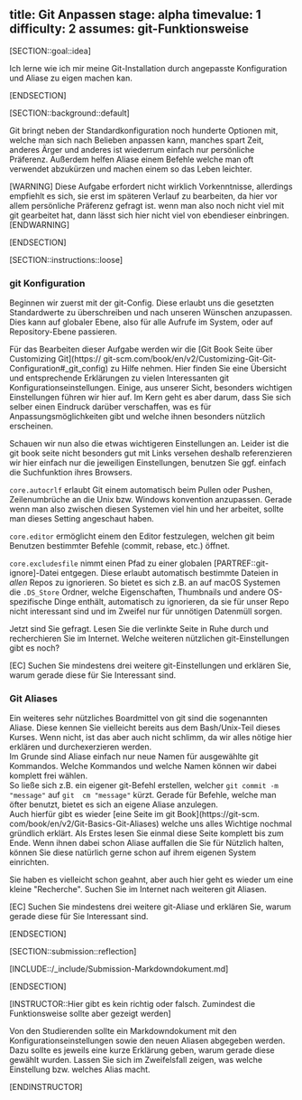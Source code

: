 title: Git Anpassen
stage: alpha
timevalue: 1
difficulty: 2
assumes: git-Funktionsweise
---

[SECTION::goal::idea]

Ich lerne wie ich mir meine Git-Installation durch angepasste Konfiguration und Aliase zu eigen 
machen kan.

[ENDSECTION]

[SECTION::background::default]

Git bringt neben der Standardkonfiguration noch hunderte Optionen mit, welche man sich nach 
Belieben anpassen kann, manches spart Zeit, anderes Ärger und anderes ist wiederrum einfach nur 
persönliche Präferenz. Außerdem helfen Aliase einem Befehle welche man oft verwendet abzukürzen 
und machen einem so das Leben leichter. 

[WARNING]
Diese Aufgabe erfordert nicht wirklich Vorkenntnisse, allerdings empfiehlt es sich, sie 
erst im späteren Verlauf zu bearbeiten, da hier vor allem persönliche Präferenz gefragt ist. 
wenn man also noch nicht viel mit git gearbeitet hat, dann lässt sich hier nicht viel von 
ebendieser einbringen.
[ENDWARNING]

[ENDSECTION]

[SECTION::instructions::loose]

### git Konfiguration

Beginnen wir zuerst mit der git-Config. Diese erlaubt uns die gesetzten Standardwerte zu 
überschreiben und nach unseren Wünschen anzupassen. Dies kann auf globaler Ebene, also für alle 
Aufrufe im System, oder auf Repository-Ebene passieren.

Für das Bearbeiten dieser Aufgabe werden wir die [Git Book Seite über Customizing Git](https://
git-scm.com/book/en/v2/Customizing-Git-Git-Configuration#_git_config) zu Hilfe nehmen. Hier 
finden Sie eine Übersicht und entsprechende Erklärungen zu vielen Interessanten git 
Konfigurationseinstellungen. Einige, aus unserer Sicht, besonders wichtigen Einstellungen führen 
wir hier auf. Im Kern geht es aber darum, dass Sie sich selber einen Eindruck darüber 
verschaffen, was es für Anpassungsmöglichkeiten gibt und welche ihnen besonders nützlich 
erscheinen. 

Schauen wir nun also die etwas wichtigeren Einstellungen an. 
Leider ist die git book seite nicht besonders gut mit Links versehen deshalb referenzieren wir 
hier einfach nur die jeweiligen Einstellungen, benutzen Sie ggf. einfach die Suchfunktion ihres 
Browsers.

`core.autocrlf` erlaubt Git einem automatisch beim Pullen oder Pushen, Zeilenumbrüche an die Unix 
bzw. Windows konvention anzupassen. Gerade wenn man also zwischen diesen Systemen viel hin und her 
arbeitet, sollte man dieses Setting angeschaut haben.

`core.editor` ermöglicht einem den Editor festzulegen, welchen git beim Benutzen bestimmter Befehle 
(commit, rebase, etc.) öffnet.

`core.excludesfile` nimmt einen Pfad zu einer globalen [PARTREF::git-ignore]-Datei entgegen. 
Diese erlaubt automatisch bestimmte Dateien in *allen* Repos zu ignorieren. So bietet es sich 
z.B. an auf macOS Systemen die `.DS_Store` Ordner, welche Eigenschaften, Thumbnails und andere 
OS-spezifische Dinge enthält, automatisch zu ignorieren, da sie für unser Repo nicht interessant 
sind und im Zweifel nur für unnötigen Datenmüll sorgen.

Jetzt sind Sie gefragt. Lesen Sie die verlinkte Seite in Ruhe durch und recherchieren Sie im 
Internet. Welche weiteren nützlichen git-Einstellungen gibt es noch? 

[EC] Suchen Sie mindestens drei weitere git-Einstellungen und erklären Sie, warum gerade diese 
für Sie Interessant sind.

### Git Aliases

Ein weiteres sehr nützliches Boardmittel von git sind die sogenannten Aliase. Diese kennen Sie 
vielleicht bereits aus dem Bash/Unix-Teil dieses Kurses. Wenn nicht, ist das aber auch nicht 
schlimm, da wir alles nötige hier erklären und durchexerzieren werden.  
Im Grunde sind Aliase einfach nur neue Namen für ausgewählte git Kommandos. Welche Kommandos und 
welche Namen können wir dabei komplett frei wählen.  
So ließe sich z.B. ein eigener git-Befehl erstellen, welcher `git commit -m "message"` auf `git 
cm "message"` kürzt. Gerade für Befehle, welche man öfter benutzt, bietet es sich an eigene Aliase 
anzulegen.  
Auch hierfür gibt es wieder [eine Seite im git Book](https://git-scm.
com/book/en/v2/Git-Basics-Git-Aliases) welche uns alles Wichtige nochmal gründlich erklärt.
Als Erstes lesen Sie einmal diese Seite komplett bis zum Ende. Wenn ihnen dabei schon Aliase 
auffallen die Sie für Nützlich halten, können Sie diese natürlich gerne schon auf ihrem eigenen 
System einrichten.

Sie haben es vielleicht schon geahnt, aber auch hier geht es wieder um eine kleine "Recherche". 
Suchen Sie im Internet nach weiteren git Aliasen. 

[EC] Suchen Sie mindestens drei weitere git-Aliase und erklären Sie, warum gerade diese 
für Sie Interessant sind.

[ENDSECTION]

[SECTION::submission::reflection]

[INCLUDE::/_include/Submission-Markdowndokument.md]

[ENDSECTION]

[INSTRUCTOR::Hier gibt es kein richtig oder falsch. Zumindest die Funktionsweise sollte aber 
gezeigt werden]

Von den Studierenden sollte ein Markdowndokument mit den Konfigurationseinstellungen sowie den 
neuen Aliasen abgegeben werden. Dazu sollte es jeweils eine kurze Erklärung geben, warum gerade 
diese gewählt wurden. Lassen Sie sich im Zweifelsfall zeigen, was welche Einstellung bzw. 
welches Alias macht. 

[ENDINSTRUCTOR]